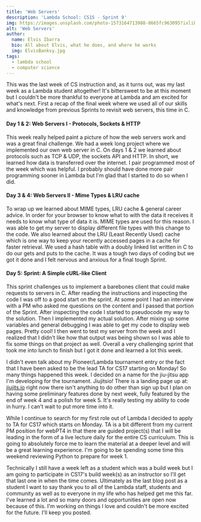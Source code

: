 ```yaml
---
title: 'Web Servers'
description: 'Lambda School: CS15 - Sprint 9'
img: https://images.unsplash.com/photo-1573164713988-8665fc963095?ixlib=rb-1.2.1&ixid=MXwxMjA3fDB8MHxwaG90by1wYWdlfHx8fGVufDB8fHw%3D&auto=format&fit=crop&w=2550&q=80
alt: 'Web Servers'
author:
  name: Elvis Ibarra
  bio: All about Elvis, what he does, and where he works
  img: ElvisBanksy.jpg
tags:
  - lambda school
  - computer science
---
```


<section class="weekly">
    
  <p class="intro">
      This was the last week of CS instruction and, as it turns out, was my last week as a Lambda student altogether! It's bittersweet to be at this moment but I couldn't be more thankful to everyone at Lambda and am excited for what's next. First a recap of the final week where we used all of our skills and knowledge from previous Sprints to revisit web servers, this time in C. </p>
      <div class="top-content">
        <div class="text-content">
            <h4><span class="daytags">Day 1 & 2: </span> <span class="day">Web Servers I - Protocols, Sockets & HTTP
              </span></h4>
              <p> This week really helped paint a picture of how the web servers work and was a great final challenge. We had a week long project where we implemented our own web server in C. On days 1 & 2 we learned about protocols such as TCP & UDP, the sockets API and HTTP. In short, we learned how data is transferred over the internet. I pair programmed most of the week which was helpful. I probably should have done more pair programming sooner in Lambda but I'm glad that I started to do so when I did.  </p>
      </div>
      <div class="text-content">
          <h4><span class="daytags">Day 3 & 4: </span> <span class="day">Web Servers II - Mime Types & LRU cache
            </span></h4>
            <p> To wrap up we learned about MIME types, LRU cache & general career advice. In order for your browser to know what to with the data it receives it needs to know what type of data it is. MIME types are used for this reason. I was able to get my server to display different file types with this change to the code. We also learned about the LRU (Least Recently Used) cache which is one way to keep your recently accessed pages in a cache for faster retrieval. We used a hash table with a doubly linked list written in C to do our gets and puts to the cache. It was a tough two days of coding but we got it done and I felt nervous and anxious for a final tough Sprint. </p>
    </div>
    <div class="text-content">
        <h4><span class="daytags">Day 5: </span> <span class="day">Sprint: A Simple cURL-like Client
          </span></h4>
          <p> This sprint challenges us to implement a barebones client that could make requests to servers in C. After reading the instructions and inspecting the code I was off to a good start on the sprint. At some point I had an interview with a PM who asked me questions on the content and I passed that portion of the Sprint. After inspecting the code I started to pseudocode my way to the solution. Then I implemented my actual solution. After mixing up some variables and general debugging I was able to get my code to display web pages. Pretty cool! I then went to test my server from the week and I realized that I didn't like how that output was being shown so I was able to fix some things on that project as well. Overall a very challenging sprint that took me into lunch to finish but I got it done and learned a lot this week. </p>
  </div>
  <p class="weeklyp"> I didn't even talk about my Pioneer/Lambda tournament entry or the fact that I have been asked to be the lead TA for CS17 starting on Monday! So many things happened this week. I decided on a name for the jiu-jitsu app I'm developing for the tournament. Jiujitsio! There is a landing page up at: <a class="text-pink-700" href="https://jiujits.io">jiujits.io</a> right now there isn't anything to do other than sign up but I plan on having some preliminary features done by next week, fully featured by the end of week 4 and a polish for week 5. It's really testing my ability to code in hurry. I can't wait to put more time into it.  </p>
  <p class="weeklyp"> While I continue to search for my first role out of Lambda I decided to apply to TA for CS17 which starts on Monday. TA is a bit different from my current PM position for webPT4 in that there are guided project(s) that I will be leading in the form of a live lecture daily for the entire CS curriculum. This is going to absolutely force me to learn the material at a deeper level and will be a great learning experience. I'm going to be spending some time this weekend reviewing Python to prepare for week 1.   </p>
  <p class="weeklyp"> Technically I still have a week left as a student which was a build week but I am going to participate in CS17's build week(s) as an instructor so I'll get that last one in when the time comes. Ultimately as the last blog post as a student I want to say thank you to all of the Lambda staff, students and community as well as to everyone in my life who has helped get me this far. I've learned a lot and so many doors and opportunities are open now because of this. I'm working on things I love and couldn't be more excited for the future. I'll keep you posted.   </p>
    </section>
